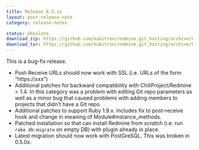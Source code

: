 ```yaml
---
title: Release 0.5.1x
layout: post-release-note
category: release-notes

status: obsolete
download_zip: https://github.com/kubitron/redmine_git_hosting/archive/0.5.1x.zip
download_tar: https://github.com/kubitron/redmine_git_hosting/archive/0.5.1x.tar.gz
---
```


This is a bug-fix release.

* Post-Receive URLs should now work with SSL (i.e. URLs of the form "https://xxx")
* Additional patches for backward compatibility with ChiliProject/Redmine < 1.4. In this category was a problem with editing Git repo parameters as well as a minor bug that caused problems with adding members to projects that didn't have a Git repo.
* Additional patches to support Ruby 1.9.x.  Includes fix to post-receive hook and change in meaning of Module#instance_methods.
* Patched installation so that can install Redmine from *scratch* (i.e. run `rake db:migrate` on empty DB) with plugin already in place.
* Latest migration should now work with PostGreSQL.  This was broken in 0.5.0x.
